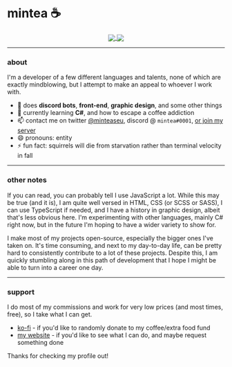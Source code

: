 # mintea ☕

<p align="center">
  <a href="https://github.com/anuraghazra/github-readme-stats">
    <img align="center" src="https://github-readme-stats.vercel.app/api?username=minteeaa&count_private=true&show_icons=true&theme=dracula">
  </a>

  <a href="https://github.com/anuraghazra/github-readme-stats">
    <img align="center" src="https://github-readme-stats.vercel.app/api/top-langs/?username=minteeaa&layout=compact&theme=dracula">
  </a>
</p>

---

### about

I'm a developer of a few different languages and talents, none of which are exactly mindblowing, but I attempt to make an appeal to whoever I work with.

- 🔭 does **discord bots**, **front-end**, **graphic design**, and some other things
- 🌱 currently learning **C#**, and how to escape a coffee addiction
- 📫 contact me on twitter [@minteaseu](https://twitter.com/minteaseu), discord @ `mintea#0001`, [or join my server](https://discord.gg/xraYxJt)
- 😄 pronouns: entity
- ⚡ fun fact: squirrels will die from starvation rather than terminal velocity in fall

---

### other notes

If you can read, you can probably tell I use JavaScript a lot. While this may be true (and it is), I am quite well versed in HTML, CSS (or SCSS or SASS), I can use TypeScript if needed, and I have a history in graphic design, albeit that's less obvious here. I'm experimenting with other languages, mainly C# right now, but in the future I'm hoping to have a wider variety to show for.

I make most of my projects open-source, especially the bigger ones I've taken on. It's time consuming, and next to my day-to-day life, can be pretty hard to consistently contribute to a lot of these projects. Despite this, I am quickly stumbling along in this path of development that I hope I might be able to turn into a career one day.

---

### support

I do most of my commissions and work for very low prices (and most times, free), so I take what I can get. 

* [ko-fi](https://ko-fi.com/minteaseu) - if you'd like to randomly donate to my coffee/extra food fund
* [my website](https://mintea.pw/) - if you'd like to see what I can do, and maybe request something done

Thanks for checking my profile out! 
